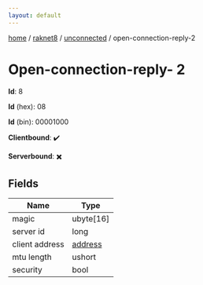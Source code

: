```yaml
---
layout: default
---
```


[home](/)  /  [raknet8](/protocol/raknet8)  /  [unconnected](/protocol/raknet8/unconnected)  /  open-connection-reply-2

# Open-connection-reply- 2

**Id**: 8

**Id** (hex): 08

**Id** (bin): 00001000

**Clientbound**: ✔️

**Serverbound**: ✖️

## Fields

Name | Type
---|---
magic | ubyte[16]
server id | long
client address | [address](/protocol/raknet8/types/address)
mtu length | ushort
security | bool

